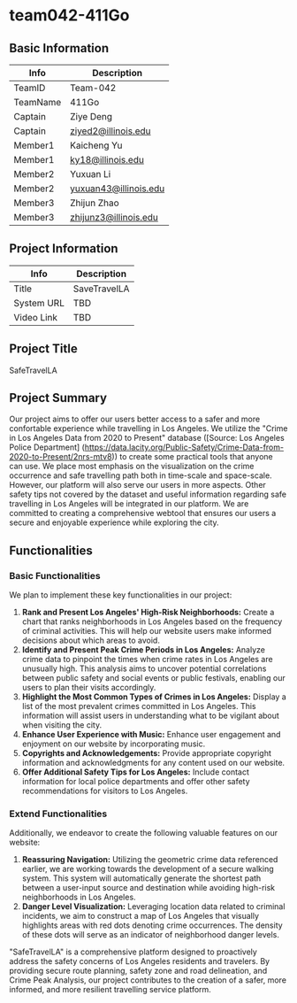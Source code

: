 # team042-411Go

## Basic Information

|   Info      |        Description     |
| ----------- | ---------------------- |
| TeamID      |        Team-042        |
| TeamName    |         411Go          |
| Captain     |       Ziye Deng        |
| Captain     |   ziyed2@illinois.edu  |
| Member1     |       Kaicheng Yu      |
| Member1     |   ky18@illinois.edu    |
| Member2     |        Yuxuan Li       |
| Member2     |  yuxuan43@illinois.edu |
| Member3     |      Zhijun Zhao       |
| Member3     | zhijunz3@illinois.edu  |

## Project Information

|   Info      |        Description     |
| ----------- | ---------------------- |
|  Title      |       SaveTravelLA     |
| System URL  |            TBD         |
| Video Link  |            TBD         |

## Project Title
SafeTravelLA

## Project Summary

Our project aims to offer our users better access to a safer and more confortable experience while travelling in Los Angeles. We utilize the "Crime in Los Angeles Data from 2020 to Present" database ([Source: Los Angeles Police Department] (https://data.lacity.org/Public-Safety/Crime-Data-from-2020-to-Present/2nrs-mtv8)) to create some practical tools that anyone can use. We place most emphasis on the visualization on the crime occurrence and safe travelling path both in time-scale and space-scale. However, our platform will also serve our users in more aspects. Other safety tips not covered by the dataset and useful information regarding safe travelling in Los Angeles will be integrated in our platform. We are committed to creating a comprehensive webtool that ensures our users a secure and enjoyable experience while exploring the city.

## Functionalities
### Basic Functionalities
We plan to implement these key functionalities in our project: 
1. **Rank and Present Los Angeles' High-Risk Neighborhoods:** Create a chart that ranks neighborhoods in Los Angeles based on the frequency of criminal activities. This will help our website users make informed decisions about which areas to avoid.
2. **Identify and Present Peak Crime Periods in Los Angeles:** Analyze crime data to pinpoint the times when crime rates in Los Angeles are unusually high. This analysis aims to uncover potential correlations between public safety and social events or public festivals, enabling our users to plan their visits accordingly.
3. **Highlight the Most Common Types of Crimes in Los Angeles:** Display a list of the most prevalent crimes committed in Los Angeles. This information will assist users in understanding what to be vigilant about when visiting the city.
4. **Enhance User Experience with Music:** Enhance user engagement and enjoyment on our website by incorporating music.
5. **Copyrights and Acknowledgements:** Provide appropriate copyright information and acknowledgments for any content used on our website.
6. **Offer Additional Safety Tips for Los Angeles:** Include contact information for local police departments and offer other safety recommendations for visitors to Los Angeles.
### Extend Functionalities
Additionally, we endeavor to create the following valuable features on our website:
1. **Reassuring Navigation:** Utilizing the geometric crime data referenced earlier, we are working towards the development of a secure walking system. This system will automatically generate the shortest path between a user-input source and destination while avoiding high-risk neighborhoods in Los Angeles.
2. **Danger Level Visualization:** Leveraging location data related to criminal incidents, we aim to construct a map of Los Angeles that visually highlights areas with red dots denoting crime occurrences. The density of these dots will serve as an indicator of neighborhood danger levels.

"SafeTravelLA" is a comprehensive platform designed to proactively address the safety concerns of Los Angeles residents and travelers. By providing secure route planning, safety zone and road delineation, and Crime Peak Analysis, our project contributes to the creation of a safer, more informed, and more resilient travelling service platform. 
